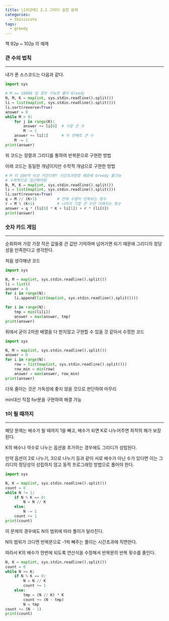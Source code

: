 ```yaml
---
title: \[이코테] 2.1 그리디 실전 문제
categories: 
  - thisiscote
tags: 
  - greedy
---
```


책 92p ~ 102p 의 예제

### 큰 수의 법칙

---

내가 푼 소스코드는 다음과 같다.

```python
import sys

# M <= 10000 일 경우 가능한 풀이 Greedy
N, M, K = map(int, sys.stdin.readline().split())
li = list(map(int, sys.stdin.readline().split()))
li.sort(reverse=True)
answer = 0
while M > 0:
    for j in range(K):
        answer += li[0]  # 가장 큰 수
        M -= 1
    answer += li[1]      # 두 번째로 큰 수
    M -= 1
print(answer)
```

위 코드는 정렬과 그리디를 통하여 반복문으로 구현한 방법

아래 코드는 동일한 개념이지만 수학적 개념으로 구현한 방법

```python
# M 이 100억 이상 커진다면? 시간초과판정 때문에 Greedy 불가능
# 수학적으로 접근해야함
N, M, K = map(int, sys.stdin.readline().split())
li = list(map(int, sys.stdin.readline().split()))
li.sort(reverse=True)
q = M // (K+1)         # 전체 수열이 반복되는 횟수
r = M % (K+1)          # 나머지 가장 큰 수만 더해지는 횟수
answer = q * (li[0] * K + li[1]) + r * (li[0])
print(answer)
```

### 숫자 카드 게임

---

순회하며 가장 가장 작은 값들중 큰 값만 기억하며 넘어가면 되기 때문에 그리디의 정당성을 만족한다고 생각한다.

처음 생각해낸 코드

```python
import sys

N, M = map(int, sys.stdin.readline().split())
li = list()
answer = 0
for i in range(N):
    li.append(list(map(int, sys.stdin.readline().split())))

for i in range(N):
    tmp = min(li[i])
    answer = max(answer, tmp)
print(answer)
```

위에서 굳이 2차원 배열을 다 받지않고 구현할 수 있을 것 같아서 수정한 코드

```python
import sys

N, M = map(int, sys.stdin.readline().split())
answer = 0
for i in range(N):
    row = list(map(int, sys.stdin.readline().split()))
    row_min = min(row)
    answer = max(answer, row_min)
print(answer)
```

더욱 줄이는 것은 가독성에 좋지 않을 것으로 판단하여 마무리

min대신 직접 for문을 구현하여 해결 가능

### 1이 될 때까지

---

해당 문제는 배수가 될 때까지 1을 빼고, 배수가 되면 K로 나누어주면 최적의 해가 보장된다.

K의 배수나 약수로 나누는 옵션을 추가하는 경우에도 그리디가 성립된다.

만약 옵션이 2로 나누기, 3으로 나누기 등과 같이 서로 배수가 아닌 수가 있다면 이는 그리디의 정당성이 성립하지 않고 동적 프로그래밍 방법으로 풀어야 한다.

```python
import sys

N, K = map(int, sys.stdin.readline().split())
count = 0
while N != 1:
    if N % K == 0:
        N = N // K
    else:
        N -= 1
    count += 1
print(count)
```

이 문제의 경우에도 N의 범위에 따라 풀이가 달라진다.

N의 범위가 크다면 반복문으로 -1씩 빼주는 풀이는 시간초과에 직면한다.

따라서 K의 배수가 한번에 되도록 연산식을 수정해서 반복문의 반복 횟수를 줄인다.

```python
N, K = map(int, sys.stdin.readline().split())
count = 0
while N >= K:
    if N % K == 0:
        N = N // K
        count += 1
    else:
        tmp = (N // K) * K
        count += (N - tmp)
        N = tmp
count += (N - 1)
print(count)
```